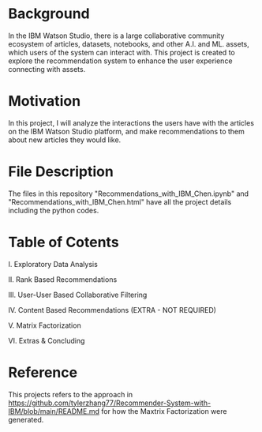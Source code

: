 # Background
In the IBM Watson Studio, there is a large collaborative community ecosystem of articles, datasets, notebooks, and other A.I. and ML. assets, which users of the system can interact with. This project is created to explore the recommendation system to enhance the user experience connecting with assets. 

# Motivation
In this project, I will analyze the interactions the users have with the articles on the IBM Watson Studio platform, and make recommendations to them about new articles they would like.

# File Description 
The files in this repository "Recommendations_with_IBM_Chen.ipynb" and "Recommendations_with_IBM_Chen.html" have all the project details including the python codes. 

# Table of Cotents

I. Exploratory Data Analysis

II. Rank Based Recommendations

III. User-User Based Collaborative Filtering

IV. Content Based Recommendations (EXTRA - NOT REQUIRED)

V. Matrix Factorization

VI. Extras & Concluding

# Reference
This projects refers to the approach in https://github.com/tylerzhang77/Recommender-System-with-IBM/blob/main/README.md for how the Maxtrix Factorization were generated. 

